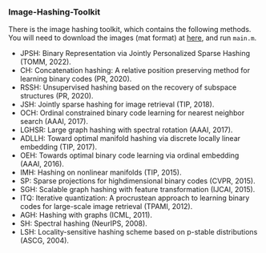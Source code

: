 ### Image-Hashing-Toolkit
There is the image hashing toolkit, which contains the following methods. You will need to download the images (mat format) at [here](https://drive.google.com/drive/folders/1jdTtBQ60BWwUIReYJNKXiOnUusi5XZDa), and run ```main.m```.
- JPSH: Binary Representation via Jointly Personalized Sparse Hashing (TOMM, 2022).
- CH: Concatenation hashing: A relative position preserving method for learning binary codes (PR, 2020).
- RSSH: Unsupervised hashing based on the recovery of subspace structures (PR, 2020).
- JSH: Jointly sparse hashing for image retrieval (TIP, 2018).
- OCH: Ordinal constrained binary code learning for nearest neighbor search (AAAI, 2017).
- LGHSR: Large graph hashing with spectral rotation (AAAI, 2017).
- ADLLH: Toward optimal manifold hashing via discrete locally linear embedding (TIP, 2017).
- OEH: Towards optimal binary code learning via ordinal embedding (AAAI, 2016).
- IMH: Hashing on nonlinear manifolds (TIP, 2015).
- SP: Sparse projections for highdimensional binary codes (CVPR, 2015).
- SGH: Scalable graph hashing with feature transformation (IJCAI, 2015).
- ITQ: Iterative quantization: A procrustean approach to learning binary codes for large-scale image retrieval (TPAMI, 2012).
- AGH: Hashing with graphs (ICML, 2011).
- SH: Spectral hashing (NeurIPS, 2008).
- LSH: Locality-sensitive hashing scheme based on p-stable distributions (ASCG, 2004).




